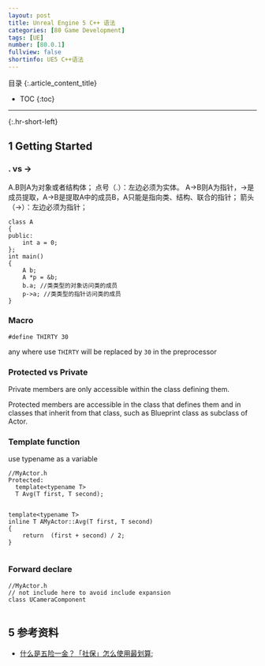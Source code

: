 ```yaml
---
layout: post
title: Unreal Engine 5 C++ 语法
categories: [80 Game Development]
tags: [UE]
number: [80.0.1]
fullview: false
shortinfo: UE5 C++语法
---
```

目录
{:.article_content_title}


* TOC
{:toc}

---
{:.hr-short-left}

## 1 Getting Started ##

### . vs ->

A.B则A为对象或者结构体； 点号（.）：左边必须为实体。
A->B则A为指针，->是成员提取，A->B是提取A中的成员B，A只能是指向类、结构、联合的指针； 箭头（->）：左边必须为指针；

```
class A
{
public:
    int a = 0;
};
int main()
{
    A b;
    A *p = &b;
    b.a; //类类型的对象访问类的成员
    p->a; //类类型的指针访问类的成员
}
```

### Macro

```
#define THIRTY 30
```

any where use `THIRTY` will be replaced by `30` in the preprocessor


### Protected vs Private

Private members are only accessible within the class defining them.

Protected members are accessible in the class that defines them and in classes that inherit from that class, such as Blueprint class as subclass of Actor.

### Template function

use typename as a variable


```
//MyActor.h
Protected:
  template<typename T>
  T Avg(T first, T second);


template<typename T>
inline T AMyActor::Avg(T first, T second)
{
	return 	(first + second) / 2;
}


```

### Forward declare

```
//MyActor.h
// not include here to avoid include expansion
class UCameraComponent


```

## 5 参考资料 ##

- [什么是五险一金？「社保」怎么使用最划算](https://www.zhihu.com/question/24908926/answer/916890869);

